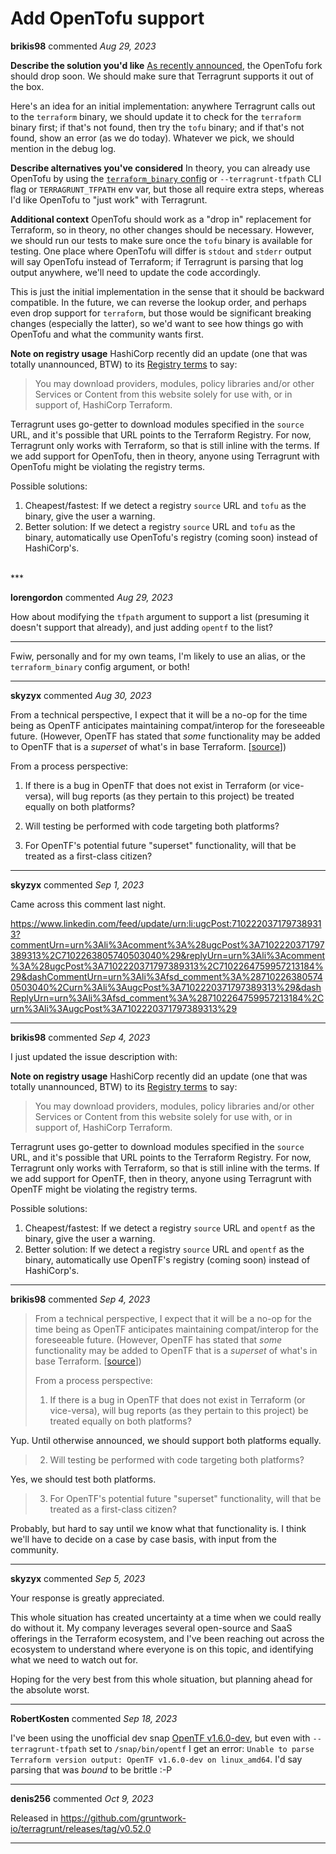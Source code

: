 # Add OpenTofu support

**brikis98** commented *Aug 29, 2023*

**Describe the solution you'd like**
[As recently announced](https://opentofu.org/blog/the-opentofu-fork-is-now-available), the OpenTofu fork should drop soon. We should make sure that Terragrunt supports it out of the box. 

Here's an idea for an initial implementation: anywhere Terragrunt calls out to the `terraform` binary, we should update it to check for the `terraform` binary first; if that's not found, then try the `tofu` binary; and if that's not found, show an error (as we do today). Whatever we pick, we should mention in the debug log.

**Describe alternatives you've considered**
In theory, you can already use OpenTofu by using the [`terraform_binary`  config](https://terragrunt.gruntwork.io/docs/reference/config-blocks-and-attributes/#terraform_binary) or `--terragrunt-tfpath` CLI flag or `TERRAGRUNT_TFPATH` env var, but those all require extra steps, whereas I'd like OpenTofu to "just work" with Terragrunt. 

**Additional context**
OpenTofu should work as a "drop in" replacement for Terraform, so in theory, no other changes should be necessary. However, we should run our tests to make sure once the `tofu` binary is available for testing. One place where OpenTofu will differ is `stdout` and `stderr` output will say OpenTofu instead of Terraform; if Terragrunt is parsing that log output anywhere, we'll need to update the code accordingly.

This is just the initial implementation in the sense that it should be backward compatible. In the future, we can reverse the lookup order, and perhaps even drop support for `terraform`, but those would be significant breaking changes (especially the latter), so we'd want to see how things go with OpenTofu and what the community wants first.

**Note on registry usage**
HashiCorp recently did an update (one that was totally unannounced, BTW) to its [Registry terms](https://registry.terraform.io/terms) to say:

> You may download providers, modules, policy libraries and/or other Services or Content from this website solely for use with, or in support of, HashiCorp Terraform.

Terragrunt uses go-getter to download modules specified in the `source` URL, and it's possible that URL points to the Terraform Registry. For now, Terragrunt only works with Terraform, so that is still inline with the terms. If we add support for OpenTofu, then in theory, anyone using Terragrunt with OpenTofu might be violating the registry terms.

Possible solutions:

1. Cheapest/fastest: If we detect a registry `source` URL and `tofu` as the binary, give the user a warning.
2. Better solution: If we detect a registry `source` URL and `tofu` as the binary, automatically use OpenTofu's registry (coming soon) instead of HashiCorp's.
<br />
***


**lorengordon** commented *Aug 29, 2023*

How about modifying the `tfpath` argument to support a list (presuming it doesn't support that already), and just adding `opentf` to the list?

---
Fwiw, personally and for my own teams, I'm likely to use an alias, or the `terraform_binary` config argument, or both!
***

**skyzyx** commented *Aug 30, 2023*

From a technical perspective, I expect that it will be a no-op for the time being as OpenTF anticipates maintaining compat/interop for the foreseeable future. (However, OpenTF has stated that _some_ functionality may be added to OpenTF that is a _superset_ of what's in base Terraform. [[source](https://github.com/opentffoundation/roadmap/issues/24)])

From a process perspective:

1. If there is a bug in OpenTF that does not exist in Terraform (or vice-versa), will bug reports (as they pertain to this project) be treated equally on both platforms?

1. Will testing be performed with code targeting both platforms?

1. For OpenTF's potential future "superset" functionality, will that be treated as a first-class citizen?

***

**skyzyx** commented *Sep 1, 2023*

Came across this comment last night.

https://www.linkedin.com/feed/update/urn:li:ugcPost:7102220371797389313?commentUrn=urn%3Ali%3Acomment%3A%28ugcPost%3A7102220371797389313%2C7102263805740503040%29&replyUrn=urn%3Ali%3Acomment%3A%28ugcPost%3A7102220371797389313%2C7102264759957213184%29&dashCommentUrn=urn%3Ali%3Afsd_comment%3A%287102263805740503040%2Curn%3Ali%3AugcPost%3A7102220371797389313%29&dashReplyUrn=urn%3Ali%3Afsd_comment%3A%287102264759957213184%2Curn%3Ali%3AugcPost%3A7102220371797389313%29
***

**brikis98** commented *Sep 4, 2023*

I just updated the issue description with:


**Note on registry usage**
HashiCorp recently did an update (one that was totally unannounced, BTW) to its [Registry terms](https://registry.terraform.io/terms) to say:

> You may download providers, modules, policy libraries and/or other Services or Content from this website solely for use with, or in support of, HashiCorp Terraform.

Terragrunt uses go-getter to download modules specified in the `source` URL, and it's possible that URL points to the Terraform Registry. For now, Terragrunt only works with Terraform, so that is still inline with the terms. If we add support for OpenTF, then in theory, anyone using Terragrunt with OpenTF might be violating the registry terms.

Possible solutions:

1. Cheapest/fastest: If we detect a registry `source` URL and `opentf` as the binary, give the user a warning.
2. Better solution: If we detect a registry `source` URL and `opentf` as the binary, automatically use OpenTF's registry (coming soon) instead of HashiCorp's.
***

**brikis98** commented *Sep 4, 2023*

> From a technical perspective, I expect that it will be a no-op for the time being as OpenTF anticipates maintaining compat/interop for the foreseeable future. (However, OpenTF has stated that _some_ functionality may be added to OpenTF that is a _superset_ of what's in base Terraform. [[source](https://github.com/opentffoundation/roadmap/issues/24)])
> 
> From a process perspective:
> 
> 1. If there is a bug in OpenTF that does not exist in Terraform (or vice-versa), will bug reports (as they pertain to this project) be treated equally on both platforms?

Yup. Until otherwise announced, we should support both platforms equally.

> 2. Will testing be performed with code targeting both platforms?

Yes, we should test both platforms. 

> 3. For OpenTF's potential future "superset" functionality, will that be treated as a first-class citizen?

Probably, but hard to say until we know what that functionality is. I think we'll have to decide on a case by case basis, with input from the community.
***

**skyzyx** commented *Sep 5, 2023*

Your response is greatly appreciated.

This whole situation has created uncertainty at a time when we could really do without it. My company leverages several open-source and SaaS offerings in the Terraform ecosystem, and I've been reaching out across the ecosystem to understand where everyone is on this topic, and identifying what we need to watch out for.

Hoping for the very best from this whole situation, but planning ahead for the absolute worst.
***

**RobertKosten** commented *Sep 18, 2023*

I've been using the unofficial dev snap [OpenTF v1.6.0-dev](https://github.com/jnsgruk/opentf-snap), but even with `--terragrunt-tfpath` set to `/snap/bin/opentf` I get an error: `Unable to parse Terraform version output: OpenTF v1.6.0-dev on linux_amd64`. I'd say parsing that was *bound* to be brittle :-P
***

**denis256** commented *Oct 9, 2023*

Released in https://github.com/gruntwork-io/terragrunt/releases/tag/v0.52.0
***

